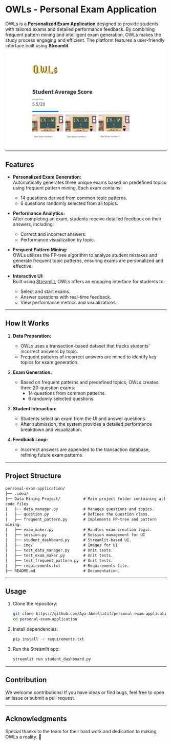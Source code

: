 # OWLs - Personal Exam Application  

OWLs is a **Personalized Exam Application** designed to provide students with tailored exams and detailed performance feedback. By combining frequent pattern mining and intelligent exam generation, OWLs makes the study process engaging and efficient. The platform features a user-friendly interface built using **Streamlit**.
![My Project Logo](owls.jpeg)

---

## Features  

- **Personalized Exam Generation:**  
  Automatically generates three unique exams based on predefined topics using frequent pattern mining. Each exam contains:  
  - 14 questions derived from common topic patterns.  
  - 6 questions randomly selected from all topics.

- **Performance Analytics:**  
  After completing an exam, students receive detailed feedback on their answers, including:  
  - Correct and incorrect answers.  
  - Performance visualization by topic.  

- **Frequent Pattern Mining:**  
  OWLs utilizes the FP-tree algorithm to analyze student mistakes and generate frequent topic patterns, ensuring exams are personalized and effective.

- **Interactive UI:**  
  Built using [Streamlit](https://streamlit.io/), OWLs offers an engaging interface for students to:  
  - Select and start exams.  
  - Answer questions with real-time feedback.  
  - View performance metrics and visualizations.

---

## How It Works  

1. **Data Preparation:**  
   - OWLs uses a transaction-based dataset that tracks students' incorrect answers by topic.  
   - Frequent patterns of incorrect answers are mined to identify key topics for exam generation.

2. **Exam Generation:**  
   - Based on frequent patterns and predefined topics, OWLs creates three 20-question exams:
     - 14 questions from common patterns.  
     - 6 randomly selected questions.

3. **Student Interaction:**  
   - Students select an exam from the UI and answer questions.  
   - After submission, the system provides a detailed performance breakdown and visualization.

4. **Feedback Loop:**  
   - Incorrect answers are appended to the transaction database, refining future exam patterns.

---

## Project Structure

```
personal-exam-application/
├── .idea/ 
├── Data Mining Project/          # Main project folder containing all code files
|   ├── data_manager.py           # Manages questions and topics.
|   ├── question.py               # Defines the Question class.
|   ├── frequent_pattern.py       # Implements FP-tree and pattern mining.
|   ├── exam_maker.py             # Handles exam creation logic.
│   ├── session.py                # Session management for UI
|   ├── student_dashboard.py      # Streamlit-based UI.
│   ├── img/                      # Images for UI
|   ├── test_data_manager.py      # Unit tests.
│   ├── test_exam_maker.py        # Unit tests.
│   ├── test_frequent_pattern.py  # Unit tests.
|   ├── requirements.txt          # Requirements file.
├── README.md                     # Documentation.
```

-----

## Usage

1. Clone the repository:
   ```bash
   git clone https://github.com/Aya-Abdellatif/personal-exam-application.git
   cd personal-exam-application
   ```
2. Install dependencies:
   ```bash
   pip install -r requirements.txt
   ```
3. Run the Streamlit app:
   ```bash
   streamlit run student_dashboard.py
   ```

---

## Contribution

We welcome contributions! If you have ideas or find bugs, feel free to open an issue or submit a pull request.

---

## Acknowledgments

Special thanks to the team for their hard work and dedication to making OWLs a reality. 🚀


